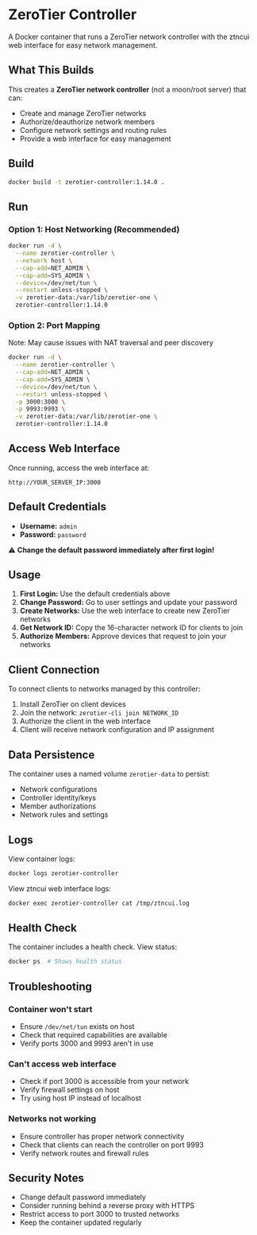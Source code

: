 # ZeroTier Controller

A Docker container that runs a ZeroTier network controller with the ztncui web interface for easy network management.

## What This Builds

This creates a **ZeroTier network controller** (not a moon/root server) that can:
- Create and manage ZeroTier networks
- Authorize/deauthorize network members
- Configure network settings and routing rules
- Provide a web interface for easy management

## Build

```bash
docker build -t zerotier-controller:1.14.0 .
```

## Run

### Option 1: Host Networking (Recommended)
```bash
docker run -d \
  --name zerotier-controller \
  --network host \
  --cap-add=NET_ADMIN \
  --cap-add=SYS_ADMIN \
  --device=/dev/net/tun \
  --restart unless-stopped \
  -v zerotier-data:/var/lib/zerotier-one \
  zerotier-controller:1.14.0
```

### Option 2: Port Mapping
Note: May cause issues with NAT traversal and peer discovery

```bash
docker run -d \
  --name zerotier-controller \
  --cap-add=NET_ADMIN \
  --cap-add=SYS_ADMIN \
  --device=/dev/net/tun \
  --restart unless-stopped \
  -p 3000:3000 \
  -p 9993:9993 \
  -v zerotier-data:/var/lib/zerotier-one \
  zerotier-controller:1.14.0
```

## Access Web Interface

Once running, access the web interface at:
```
http://YOUR_SERVER_IP:3000
```

## Default Credentials

- **Username:** `admin`
- **Password:** `password`

⚠️ **Change the default password immediately after first login!**

## Usage

1. **First Login:** Use the default credentials above
2. **Change Password:** Go to user settings and update your password
3. **Create Networks:** Use the web interface to create new ZeroTier networks
4. **Get Network ID:** Copy the 16-character network ID for clients to join
5. **Authorize Members:** Approve devices that request to join your networks

## Client Connection

To connect clients to networks managed by this controller:

1. Install ZeroTier on client devices
2. Join the network: `zerotier-cli join NETWORK_ID`
3. Authorize the client in the web interface
4. Client will receive network configuration and IP assignment

## Data Persistence

The container uses a named volume `zerotier-data` to persist:
- Network configurations
- Controller identity/keys
- Member authorizations
- Network rules and settings

## Logs

View container logs:
```bash
docker logs zerotier-controller
```

View ztncui web interface logs:
```bash
docker exec zerotier-controller cat /tmp/ztncui.log
```

## Health Check

The container includes a health check. View status:
```bash
docker ps  # Shows health status
```

## Troubleshooting

### Container won't start
- Ensure `/dev/net/tun` exists on host
- Check that required capabilities are available
- Verify ports 3000 and 9993 aren't in use

### Can't access web interface
- Check if port 3000 is accessible from your network
- Verify firewall settings on host
- Try using host IP instead of localhost

### Networks not working
- Ensure controller has proper network connectivity
- Check that clients can reach the controller on port 9993
- Verify network routes and firewall rules

## Security Notes

- Change default password immediately
- Consider running behind a reverse proxy with HTTPS
- Restrict access to port 3000 to trusted networks
- Keep the container updated regularly
